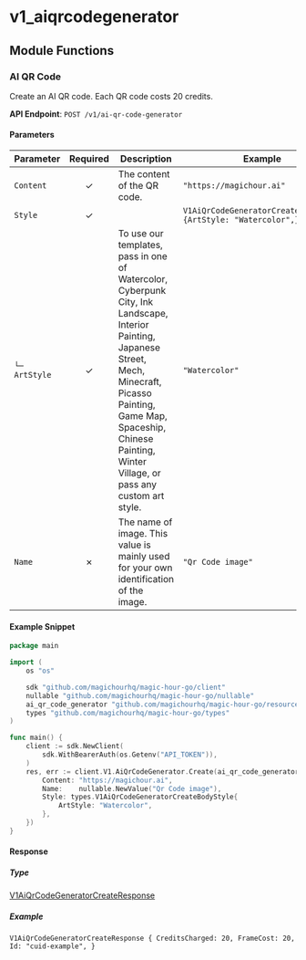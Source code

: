 # v1_aiqrcodegenerator

## Module Functions
### AI QR Code <a name="create"></a>

Create an AI QR code. Each QR code costs 20 credits.

**API Endpoint**: `POST /v1/ai-qr-code-generator`

#### Parameters

| Parameter | Required | Description | Example |
|-----------|:--------:|-------------|--------|
| `Content` | ✓ | The content of the QR code. | `"https://magichour.ai"` |
| `Style` | ✓ |  | `V1AiQrCodeGeneratorCreateBodyStyle {ArtStyle: "Watercolor",}` |
| `└─ ArtStyle` | ✓ | To use our templates, pass in one of Watercolor, Cyberpunk City, Ink Landscape, Interior Painting, Japanese Street, Mech, Minecraft, Picasso Painting, Game Map, Spaceship, Chinese Painting, Winter Village, or pass any custom art style. | `"Watercolor"` |
| `Name` | ✗ | The name of image. This value is mainly used for your own identification of the image. | `"Qr Code image"` |

#### Example Snippet

```go
package main

import (
	os "os"

	sdk "github.com/magichourhq/magic-hour-go/client"
	nullable "github.com/magichourhq/magic-hour-go/nullable"
	ai_qr_code_generator "github.com/magichourhq/magic-hour-go/resources/v1/ai_qr_code_generator"
	types "github.com/magichourhq/magic-hour-go/types"
)

func main() {
	client := sdk.NewClient(
		sdk.WithBearerAuth(os.Getenv("API_TOKEN")),
	)
	res, err := client.V1.AiQrCodeGenerator.Create(ai_qr_code_generator.CreateRequest{
		Content: "https://magichour.ai",
		Name:    nullable.NewValue("Qr Code image"),
		Style: types.V1AiQrCodeGeneratorCreateBodyStyle{
			ArtStyle: "Watercolor",
		},
	})
}

```

#### Response

##### Type
[V1AiQrCodeGeneratorCreateResponse](/types/v1_ai_qr_code_generator_create_response.go)

##### Example
`V1AiQrCodeGeneratorCreateResponse {
CreditsCharged: 20,
FrameCost: 20,
Id: "cuid-example",
}`
<!-- CUSTOM DOCS START -->

<!-- CUSTOM DOCS END -->

